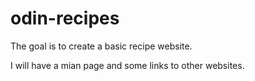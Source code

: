 # odin-recipes

The goal is to create a basic recipe website.

I will have a mian page and some links to other websites.